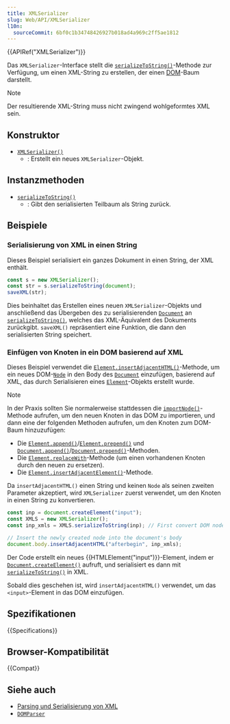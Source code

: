 ```yaml
---
title: XMLSerializer
slug: Web/API/XMLSerializer
l10n:
  sourceCommit: 6bf0c1b34748426927b018ad4a969c2ff5ae1812
---
```


{{APIRef("XMLSerializer")}}

Das `XMLSerializer`-Interface stellt die [`serializeToString()`](/de/docs/Web/API/XMLSerializer/serializeToString)-Methode zur Verfügung, um einen XML-String zu erstellen, der einen [DOM](/de/docs/Glossary/DOM)-Baum darstellt.

> [!NOTE]
> Der resultierende XML-String muss nicht zwingend wohlgeformtes XML sein.

## Konstruktor

- [`XMLSerializer()`](/de/docs/Web/API/XMLSerializer/XMLSerializer)
  - : Erstellt ein neues `XMLSerializer`-Objekt.

## Instanzmethoden

- [`serializeToString()`](/de/docs/Web/API/XMLSerializer/serializeToString)
  - : Gibt den serialisierten Teilbaum als String zurück.

## Beispiele

### Serialisierung von XML in einen String

Dieses Beispiel serialisiert ein ganzes Dokument in einen String, der XML enthält.

```js
const s = new XMLSerializer();
const str = s.serializeToString(document);
saveXML(str);
```

Dies beinhaltet das Erstellen eines neuen `XMLSerializer`-Objekts und anschließend das Übergeben des zu serialisierenden [`Document`](/de/docs/Web/API/Document) an [`serializeToString()`](/de/docs/Web/API/XMLSerializer/serializeToString), welches das XML-Äquivalent des Dokuments zurückgibt. `saveXML()` repräsentiert eine Funktion, die dann den serialisierten String speichert.

### Einfügen von Knoten in ein DOM basierend auf XML

Dieses Beispiel verwendet die [`Element.insertAdjacentHTML()`](/de/docs/Web/API/Element/insertAdjacentHTML)-Methode, um ein neues DOM-[`Node`](/de/docs/Web/API/Node) in den Body des [`Document`](/de/docs/Web/API/Document) einzufügen, basierend auf XML, das durch Serialisieren eines [`Element`](/de/docs/Web/API/Element)-Objekts erstellt wurde.

> [!NOTE]
> In der Praxis sollten Sie normalerweise stattdessen die [`importNode()`](/de/docs/Web/API/Document/importNode)-Methode aufrufen, um den neuen Knoten in das DOM zu importieren, und dann eine der folgenden Methoden aufrufen, um den Knoten zum DOM-Baum hinzuzufügen:
>
> - Die [`Element.append()`](/de/docs/Web/API/Element/append)/[`Element.prepend()`](/de/docs/Web/API/Element/prepend) und [`Document.append()`](/de/docs/Web/API/Document/append)/[`Document.prepend()`](/de/docs/Web/API/Document/prepend)-Methoden.
> - Die [`Element.replaceWith`](/de/docs/Web/API/Element/replaceWith)-Methode (um einen vorhandenen Knoten durch den neuen zu ersetzen).
> - Die [`Element.insertAdjacentElement()`](/de/docs/Web/API/Element/insertAdjacentElement)-Methode.

Da `insertAdjacentHTML()` einen String und keinen `Node` als seinen zweiten Parameter akzeptiert, wird `XMLSerializer` zuerst verwendet, um den Knoten in einen String zu konvertieren.

```js
const inp = document.createElement("input");
const XMLS = new XMLSerializer();
const inp_xmls = XMLS.serializeToString(inp); // First convert DOM node into a string

// Insert the newly created node into the document's body
document.body.insertAdjacentHTML("afterbegin", inp_xmls);
```

Der Code erstellt ein neues {{HTMLElement("input")}}-Element, indem er [`Document.createElement()`](/de/docs/Web/API/Document/createElement) aufruft, und serialisiert es dann mit [`serializeToString()`](/de/docs/Web/API/XMLSerializer/serializeToString) in XML.

Sobald dies geschehen ist, wird `insertAdjacentHTML()` verwendet, um das `<input>`-Element in das DOM einzufügen.

## Spezifikationen

{{Specifications}}

## Browser-Kompatibilität

{{Compat}}

## Siehe auch

- [Parsing und Serialisierung von XML](/de/docs/Web/XML/Parsing_and_serializing_XML)
- [`DOMParser`](/de/docs/Web/API/DOMParser)
